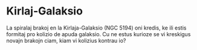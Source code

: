 # Kirlaj-Galaksio

La spiralaj brakoj en la Kirlaja-Galaksio (NGC 5194) oni kredis, ke ili estis
formitaj pro kolizio de apuda galaksio. Cu ne estus kurioze se vi kreskigus
novajn brakojn ciam, kiam vi kolizius kontrau io?
